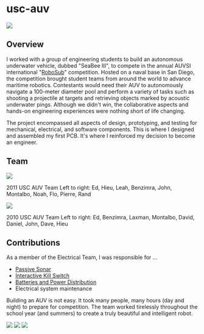 # usc-auv

<img src="http://niftyhedgehog.com/usc-auv/images/seabee_profile2.jpg">

## Overview
I worked with a group of engineering students to build an autonomous underwater vehicle, dubbed "SeaBee III", to compete in the annual AUVSI international "[RoboSub](http://www.auvsifoundation.org/competitions/robosub/)" competition. Hosted on a naval base in San Diego, the competition brought student teams from around the world to advance maritime robotics. Contestants would need their AUV to autonomously navigate a 100-meter diameter pool and perform a variety of tasks such as shooting a projectile at targets and retrieving objects marked by acoustic underwater pings. Although we didn't win, the collaborative aspects and hands-on engineering experiences were nothing short of life changing. 

The project encompassed all aspects of design, prototyping, and testing for mechanical, electrical, and software components. This is where I designed and assembled my first PCB. It's where I reinforced my decision to become an engineer.

## Team
<img src="http://niftyhedgehog.com/usc-auv/images/usc_auv_team_2011.jpg">

2011 USC AUV Team
Left to right: Ed, Hieu, Leah, Benzimra, John, Montalbo, Noah, Flo, Pierre, Rand

<img src="http://niftyhedgehog.com/usc-auv/images/usc_auv_team_2010.jpg">

2010 USC AUV Team
Left to right: Ed, Benzimra, Laxman, Montalbo, David, Daniel, John, Dave, Hieu

## Contributions
As a member of the Electrical Team, I was responsible for ...

* [Passive Sonar](http://niftyhedgehog.com/usc-auv-passive-sonar)
* [Interactive Kill Switch](http://niftyhedgehog.com/usc-auv-kill-switch)
* [Batteries and Power Distribution](http://niftyhedgehog.com/usc-auv-batteries)
* Electrical system maintenance

Building an AUV is not easy. It took many people, many hours (day and night) to prepare for competition. The team worked tirelessly throughout the school year (and summers) to create a truly beautiful and intelligent robot.

<img src="http://niftyhedgehog.com/usc-auv/images/day_wet_test.jpg">

<img src="http://niftyhedgehog.com/usc-auv/images/night_wet_test.jpg">

<img src="http://niftyhedgehog.com/usc-auv/images/seabee_diver.jpg">
